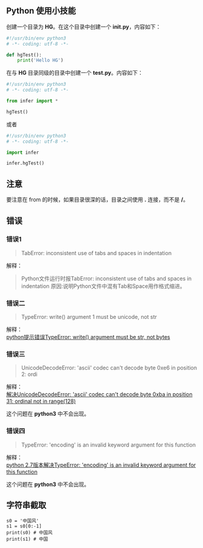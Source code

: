 ## Python 使用小技能

创建一个目录为 **HG**。在这个目录中创建一个 **__init__.py**，内容如下：
```python
#!/usr/bin/env python3
# -*- coding: utf-8 -*-

def hgTest():
    print('Hello HG')
```

在与 **HG** 目录同级的目录中创建一个 **test.py**。内容如下：
```python
#!/usr/bin/env python3
# -*- coding: utf-8 -*-

from infer import *

hgTest()
```

或者
```python
#!/usr/bin/env python3
# -*- coding: utf-8 -*-

import infer

infer.hgTest()
```

## 注意  
要注意在 from 的时候，如果目录很深的话，目录之间使用 **.** 连接，而不是 **/**。

## 错误
### 错误1
> TabError: inconsistent use of tabs and spaces in indentation  

解释：    
> Python文件运行时报TabError: inconsistent use of tabs and spaces in indentation 原因:说明Python文件中混有Tab和Space用作格式缩进。

### 错误二
> TypeError: write() argument 1 must be unicode, not str

解释：  
[python提示错误TypeError: write() argument must be str, not bytes](https://blog.csdn.net/qq_33363973/article/details/77881168)

### 错误三
> UnicodeDecodeError: 'ascii' codec can't decode byte 0xe6 in position 2: ordi

解释：  
[解决UnicodeDecodeError: 'ascii' codec can't decode byte 0xba in position 31: ordinal not in range(128)](https://blog.csdn.net/jiayk2016/article/details/79393067)

这个问题在 **python3** 中不会出现。

### 错误四
> TypeError: 'encoding' is an invalid keyword argument for this function

解释：  
[python 2.7版本解决TypeError: 'encoding' is an invalid keyword argument for this function](https://www.cnblogs.com/milian0711/p/7132377.html)

这个问题在 **python3** 中不会出现。


## 字符串截取
```
s0 = '中国风'
s1 = s0[0:-1]
print(s0) # 中国风
print(s1) # 中国
```

